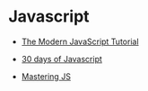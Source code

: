 # Javascript

- [The Modern JavaScript Tutorial](https://javascript.info/)

- [30 days of Javascript](https://github.com/Asabeneh/30-Days-Of-JavaScript)

- [Mastering JS](https://masteringjs.io/)
